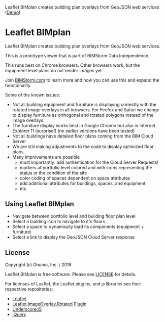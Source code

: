 Leaflet BIMplan creates building plan overlays from GeoJSON web services
([Demo](https://bim-genie.com/static/planview/portfolio.html?sysID=177))

# Leaflet BIMplan

Leaflet BIMplan creates building plan overlays from GeoJSON web services.

This is a prototype viewer that is part of BIMStorm Data Independence.

This runs best on Chrome browsers. Other browsers work, but the equipment level plans do not render images yet.

Join [BIMStorm.com](http://BIMStorm.com) to learn more and how you can use this and expand the functionality.

Some of the known issues:

- Not all building equipment and furniture is displaying correctly with the rotated image overlays in all browsers. For Firefox and Safari we change to display furniture as orthogonal and rotated polygons instead of the image overlays.
- The furniture display works best in Google Chrome but also in Internet Explorer 11 (surprise!) (no earlier versions have been tested)
- Not all buildings have detailed floor plans coming from the BIM Cloud Server
- We are still making adjustments to the code to display optimized floor plans.
- Many improvements are possible
  - most importantly: add authentication for the Cloud Server Requests!
  - markers at portfolio level colored and with icons representing the status or the condition of the site
  - color coding of spaces dependent on space attributes
  - add additional attributes for buildings, spaces, and equipment
  - etc.

## Using Leaflet BIMplan

- Navigate between portfolio level and building floor plan level
- Select a building icon to navigate to it's floors
- Select a space to dynamically load its components (equipment + furniture)
- Select a link to display the GeoJSON Cloud Server response

## License

Copyright (c) Onuma, Inc. / 2016

Leaflet BIMplan is free software. Please see [LICENSE](LICENSE) for details.

For licenses of Leaflet, the Leaflet plugins, and js libraries see their respective repositories:

- [Leaflet](https://github.com/Leaflet/Leaflet)
- [Leaflet.ImageOverlay.Rotated Plugin](https://github.com/IvanSanchez/Leaflet.ImageOverlay.Rotated)
- [UnderscoreJS](https://github.com/jashkenas/underscore)
- [jQuery](https://github.com/jquery/jquery)

